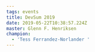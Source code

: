 ```yaml
---
tags: events
title: DevSum 2019
date: 2019-05-22T10:38:57.224Z
master: Glenn F. Henriksen
champion:
  - 'Tess Ferrandez-Norlander '
---
```



